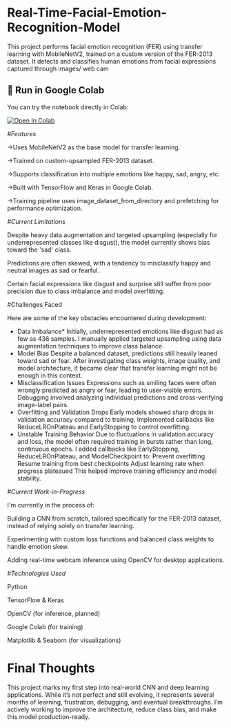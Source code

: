 # Real-Time-Facial-Emotion-Recognition-Model
This project performs facial emotion recognition (FER) using transfer learning with MobileNetV2, trained on a custom version of the FER-2013 dataset. It detects and classifies human emotions from facial expressions captured through images/ web cam

## 🔗 Run in Google Colab

You can try the notebook directly in Colab:

[![Open In Colab]([https://colab.research.google.com/assets/colab-badge.svg)](https://colab.research.google.com/drive/YOUR_NOTEBOOK_ID_HERE](https://colab.research.google.com/drive/10Gki4xQj2V-2ZQ7u0QJVZ2R1WfkwmTv0?usp=drive_link))

*#Features*

->Uses MobileNetV2 as the base model for transfer learning.

->Trained on custom-upsampled FER-2013 dataset.

->Supports classification into multiple emotions like happy, sad, angry, etc.

->Built with TensorFlow and Keras in Google Colab.

->Training pipeline uses image_dataset_from_directory and prefetching for performance optimization.


*#Current Limitations*

Despite heavy data augmentation and targeted upsampling (especially for underrepresented classes like disgust), the model currently shows bias toward the 'sad' class.

Predictions are often skewed, with a tendency to misclassify happy and neutral images as sad or fearful.

Certain facial expressions like disgust and surprise still suffer from poor precision due to class imbalance and model overfitting.


#Challenges Faced

Here are some of the key obstacles encountered during development:
* Data Imbalance*
Initially, underrepresented emotions like disgust had as few as 436 samples. I manually applied targeted upsampling using data augmentation techniques to improve class balance.
* Model Bias
Despite a balanced dataset, predictions still heavily leaned toward sad or fear. After investigating class weights, image quality, and model architecture, it became clear that transfer learning might not be enough in this context.
* Misclassification Issues
Expressions such as smiling faces were often wrongly predicted as angry or fear, leading to user-visible errors. Debugging involved analyzing individual predictions and cross-verifying image-label pairs.
* Overfitting and Validation Drops
Early models showed sharp drops in validation accuracy compared to training. Implemented callbacks like ReduceLROnPlateau and EarlyStopping to control overfitting.
* Unstable Training Behavior
Due to fluctuations in validation accuracy and loss, the model often required training in bursts rather than long, continuous epochs. I added callbacks like EarlyStopping, ReduceLROnPlateau, and ModelCheckpoint to:
Prevent overfitting
Resume training from best checkpoints
Adjust learning rate when progress plateaued
This helped improve training efficiency and model stability.

*#Current Work-in-Progress*

I'm currently in the process of:

Building a CNN from scratch, tailored specifically for the FER-2013 dataset, instead of relying solely on transfer learning.

Experimenting with custom loss functions and balanced class weights to handle emotion skew.

Adding real-time webcam inference using OpenCV for desktop applications.

*#Technologies Used*

Python

TensorFlow & Keras

OpenCV (for inference, planned)

Google Colab (for training)

Matplotlib & Seaborn (for visualizations)

# Final Thoughts
This project marks my first step into real-world CNN and deep learning applications. While it’s not perfect and still evolving, it represents several months of learning, frustration, debugging, and eventual breakthroughs. I’m actively working to improve the architecture, reduce class bias, and make this model production-ready.

